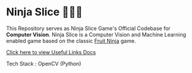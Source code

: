 # Ninja Slice 🥷🏻🍉
This Repository serves as Ninja Slice Game's Official Codebase for **Computer Vision**.
Ninja Slice is a Computer Vision and Machine Learning enabled game based on the classic [Fruit Ninja](https://www.halfbrick.com/games/fruit-ninja) game.

[Click here to view Useful Links Docs](https://docs.google.com/document/d/15fJlP2NSFJKuyivLBXvoTb1pPcsYlSbPkmLlY3Krxms/edit?usp=sharing)

Tech Stack : OpenCV (Python)
